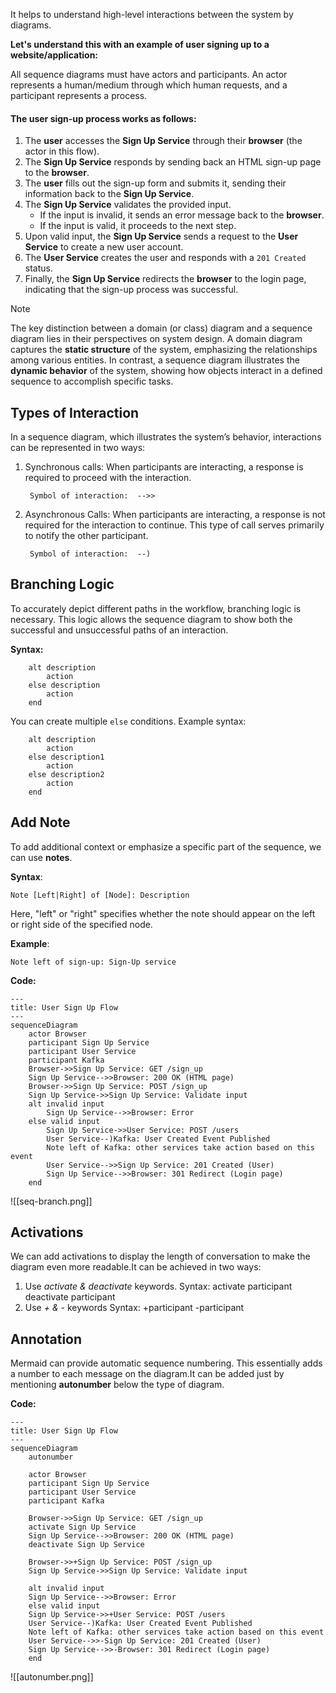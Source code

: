 It helps to understand high-level interactions between the system by diagrams. 

**Let's understand this with an example of user signing up to a website/application:**

All sequence diagrams must have actors and participants. An actor represents a human/medium through which human requests, and a participant represents a process.

#### The user sign-up process works as follows:

1. The **user** accesses the **Sign Up Service** through their **browser** (the actor in this flow).
2. The **Sign Up Service** responds by sending back an HTML sign-up page to the **browser**.
3. The **user** fills out the sign-up form and submits it, sending their information back to the **Sign Up Service**.
4. The **Sign Up Service** validates the provided input.
    - If the input is invalid, it sends an error message back to the **browser**.
    - If the input is valid, it proceeds to the next step.
5. Upon valid input, the **Sign Up Service** sends a request to the **User Service** to create a new user account.
6. The **User Service** creates the user and responds with a `201 Created` status.
7. Finally, the **Sign Up Service** redirects the **browser** to the login page, indicating that the sign-up process was successful.


> [!NOTE]
> The key distinction between a domain (or class) diagram and a sequence diagram lies in their perspectives on system design. A domain diagram captures the **static structure** of the system, emphasizing the relationships among various entities. In contrast, a sequence diagram illustrates the **dynamic behavior** of the system, showing how objects interact in a defined sequence to accomplish specific tasks.

## Types of Interaction

In a sequence diagram, which illustrates the system’s behavior, interactions can be represented in two ways:

1. Synchronous calls: When participants are interacting, a response is required to proceed with the interaction.
	
		Symbol of interaction:  -->>
	
2. Asynchronous Calls: When participants are interacting, a response is not required for the interaction to continue. This type of call serves primarily to notify the other participant.

		Symbol of interaction:  --)


## Branching Logic

To accurately depict different paths in the workflow, branching logic is necessary. This logic allows the sequence diagram to show both the successful and unsuccessful paths of an interaction.

**Syntax:**

		alt description
			action
		else description
			action
		end

You can create multiple `else` conditions. Example syntax:

		alt description
			action
		else description1
			action
		else description2
			action
		end

## Add Note

To add additional context or emphasize a specific part of the sequence, we can use **notes**.

**Syntax**: 

	Note [Left|Right] of [Node]: Description

Here, "left" or "right" specifies whether the note should appear on the left or right side of the specified node.

**Example**: 

	Note left of sign-up: Sign-Up service

**Code:**

	---
	title: User Sign Up Flow
	---
	sequenceDiagram
		actor Browser
		participant Sign Up Service
		participant User Service
		participant Kafka
		Browser->>Sign Up Service: GET /sign_up
		Sign Up Service-->>Browser: 200 OK (HTML page)
		Browser->>Sign Up Service: POST /sign_up
		Sign Up Service->>Sign Up Service: Validate input	
		alt invalid input
			Sign Up Service-->>Browser: Error
		else valid input
			Sign Up Service->>User Service: POST /users
			User Service--)Kafka: User Created Event Published
			Note left of Kafka: other services take action based on this event
			User Service-->>Sign Up Service: 201 Created (User)
			Sign Up Service-->>Browser: 301 Redirect (Login page)
		end

![[seq-branch.png]]


## Activations

We can add activations to display the length of conversation to make the diagram even more readable.It can be achieved in two ways:

1. Use *activate & deactivate* keywords.
		Syntax: activate participant
			 deactivate participant
2. Use *+ & -* keywords 
		Syntax: +participant
			  -participant

## Annotation

Mermaid can provide automatic sequence numbering. This essentially
adds a number to each message on the diagram.It can be added just by mentioning **autonumber** below the type of diagram.

**Code:**

	---
	title: User Sign Up Flow
	---
	sequenceDiagram
		autonumber
		
		actor Browser
		participant Sign Up Service
		participant User Service
		participant Kafka
		
		Browser->>Sign Up Service: GET /sign_up
		activate Sign Up Service
		Sign Up Service-->>Browser: 200 OK (HTML page)
		deactivate Sign Up Service
		
		Browser->>+Sign Up Service: POST /sign_up
		Sign Up Service->>Sign Up Service: Validate input
		
		alt invalid input
		Sign Up Service-->>Browser: Error
		else valid input
		Sign Up Service->>+User Service: POST /users
		User Service--)Kafka: User Created Event Published
		Note left of Kafka: other services take action based on this event
		User Service-->>-Sign Up Service: 201 Created (User)
		Sign Up Service-->>-Browser: 301 Redirect (Login page)
		end
![[autonumber.png]]




